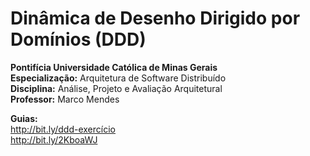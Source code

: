 # Dinâmica de Desenho Dirigido por Domínios (DDD)  

**Pontifícia Universidade Católica de Minas Gerais**  
**Especialização:** Arquitetura de Software Distribuído  
**Disciplina:** Análise, Projeto e Avaliação Arquitetural  
**Professor:** Marco Mendes  

**Guias:**  
http://bit.ly/ddd-exercício  
http://bit.ly/2KboaWJ
